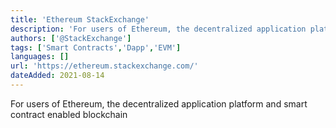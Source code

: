 ```yaml
---
title: 'Ethereum StackExchange'
description: 'For users of Ethereum, the decentralized application platform and smart contract enabled blockchain'
authors: ['@StackExchange']
tags: ['Smart Contracts','Dapp','EVM']
languages: []
url: 'https://ethereum.stackexchange.com/'
dateAdded: 2021-08-14
---
```


For users of Ethereum, the decentralized application platform and smart contract enabled blockchain